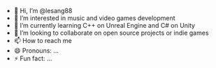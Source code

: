 - 👋 Hi, I’m @lesang88
- 👀 I’m interested in music and video games development
- 🌱 I’m currently learning C++ on Unreal Engine and C# on Unity
- 💞️ I’m looking to collaborate on open source projects or indie games
- 📫 How to reach me
- 😄 Pronouns: ...
- ⚡ Fun fact: ...

<!---
lesang88/lesang88 is a ✨ special ✨ repository because its `README.md` (this file) appears on your GitHub profile.
You can click the Preview link to take a look at your changes.
--->
